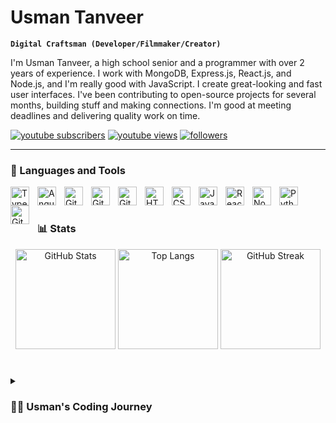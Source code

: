 # Usman Tanveer

**`Digital Craftsman (Developer/Filmmaker/Creator)`**

I'm Usman Tanveer, a high school senior and a programmer with over 2 years of experience. I work with MongoDB, Express.js, React.js, and Node.js, and I'm really good with JavaScript. I create great-looking and fast user interfaces. I've been contributing to open-source projects for several months, building stuff and making connections. I'm good at meeting deadlines and delivering quality work on time.

   <p align="left">
      <a href="https://www.youtube.com/c/fknight?sub_confirmation=1">
         <img alt="youtube subscribers" title="Subscribe to my YouTube channel" src="https://custom-icon-badges.demolab.com/youtube/channel/subscribers/UC2WHjPDvbE6O328n17ZGcfg?color=%23E05D44&label=SUBSCRIBE&logo=video&logoColor=white&style=for-the-badge&labelColor=CE4630"/></a> 
      <a href="https://www.youtube.com/c/fknight">
         <img alt="youtube views" title="YouTube views" src="https://custom-icon-badges.demolab.com/youtube/channel/views/UC2WHjPDvbE6O328n17ZGcfg?color=%23E1AD0E&logo=eye&logoColor=white&style=for-the-badge&labelColor=C79600"/></a> 
      <a href="https://github.com/ForrestKnight?tab=followers">
         <img alt="followers" title="Follow me on Github" src="https://custom-icon-badges.demolab.com/github/followers/ForrestKnight?color=236ad3&labelColor=1155ba&style=for-the-badge&logo=person-add&label=Follow&logoColor=white"/></a>
      
   </p>

---

### 🧰 Languages and Tools

<img align="left" alt="TypeScript" width="30px" style="padding-right:10px;" src="https://cdn.jsdelivr.net/gh/devicons/devicon/icons/typescript/typescript-plain.svg" />
<img align="left" alt="Angular" width="30px" style="padding-right:10px;" src="https://cdn.jsdelivr.net/gh/devicons/devicon/icons/angularjs/angularjs-plain.svg" />
<img align="left" alt="Git" width="30px" style="padding-right:10px;" src="https://cdn.jsdelivr.net/gh/devicons/devicon/icons/git/git-original.svg" />
<img align="left" alt="Git" width="30px" style="padding-right:10px;" src="https://cdn.jsdelivr.net/gh/devicons/devicon/icons/git/git-original.svg" />
<img align="left" alt="Git" width="30px" style="padding-right:10px;" src="https://cdn.jsdelivr.net/gh/devicons/devicon/icons/tailwindcss/tailwindcss-plain.svg" />        
<img align="left" alt="HTML" width="30px" style="padding-right:10px;" src="https://cdn.jsdelivr.net/gh/devicons/devicon/icons/html5/html5-plain.svg" />
<img align="left" alt="CSS" width="30px" style="padding-right:10px;" src="https://cdn.jsdelivr.net/gh/devicons/devicon/icons/css3/css3-plain.svg" />
<img align="left" alt="JavaScript" width="30px" style="padding-right:10px;" src="https://cdn.jsdelivr.net/gh/devicons/devicon/icons/javascript/javascript-plain.svg" />
<img align="left" alt="React" width="30px" style="padding-right:10px;" src="https://cdn.jsdelivr.net/gh/devicons/devicon/icons/react/react-original.svg" />
<img align="left" alt="NodeJS" width="30px" style="padding-right:10px;" src="https://cdn.jsdelivr.net/gh/devicons/devicon/icons/nodejs/nodejs-original.svg" />
<img align="left" alt="Python" width="30px" style="padding-right:10px;" src="https://cdn.jsdelivr.net/gh/devicons/devicon/icons/python/python-plain.svg" />
<img align="left" alt="GitHub" width="30px" style="padding-right:10px;" src="https://cdn.jsdelivr.net/gh/devicons/devicon/icons/github/github-original.svg" />

<br />

#

### 📊 Stats

<div align="center">
  <img src="https://github-readme-stats.vercel.app/api?username=UTandor&show_icons=true&theme=dracula&hide=stars&custom_title=Usman%20Tanveer&rank_icon=github" alt="GitHub Stats" height="160px">
  <img src="https://github-readme-stats.vercel.app/api/top-langs/?username=UTandor&hide=css&langs_count=5&layout=compact&theme=dracula" alt="Top Langs" height="160px">
  <img src="https://streak-stats.demolab.com?user=UTandor&theme=gruvbox&border_radius=4.5" alt="GitHub Streak" height="160px">
</div>

#

<details>
 <summary><h3>👨‍💻 Usman's Coding Journey</h3></summary>
   Greetings! I'm Usman Tanveer, a high school senior deeply immersed in the captivating universe of coding. With over 2 years of hands-on experience, my proficiency extends to MongoDB, Express.js, React.js, and Node.js, with a solid foundation in JavaScript. I take pride in creating not just visually appealing but also highly responsive user interfaces. Beyond the code, I've actively participated in the open-source community, contributing to diverse projects and establishing connections with fellow developers. Known for my commitment to meeting deadlines, I consistently deliver high-quality work. As I continue this exciting journey, I'm fueled by a passion for continuous learning and growth in the ever-evolving landscape of programming. Let's collaborate and craft something extraordinary!

[linkedin]: https://www.linkedin.com/in/usman-tnvr
